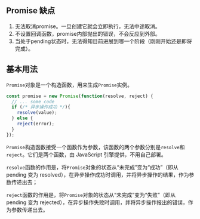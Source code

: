 ## Promise 缺点

1. 无法取消promise。一旦创建它就会立即执行，无法中途取消。
2. 不设置回调函数，promise内部抛出的错误，不会反应到外部。
3. 当处于pending状态时，无法得知目前进展到哪一个阶段（刚刚开始还是即将完成）。

## 基本用法

`Promise`对象是一个构造函数，用来生成`Promise`实例。

```js
const promise = new Promise(function(resolve, reject) {
  // ... some code
  if (/* 异步操作成功 */){
    resolve(value);
  } else {
    reject(error);
  }
});
```

`Promise`构造函数接受一个函数作为参数，该函数的两个参数分别是`resolve`和`reject`。它们是两个函数，由 JavaScript 引擎提供，不用自己部署。

`resolve`函数的作用是，将`Promise`对象的状态从“未完成”变为“成功”（即从 pending 变为 resolved），在异步操作成功时调用，并将异步操作的结果，作为参数传递出去；

`reject`函数的作用是，将`Promise`对象的状态从“未完成”变为“失败”（即从 pending 变为 rejected），在异步操作失败时调用，并将异步操作报出的错误，作为参数传递出去。

